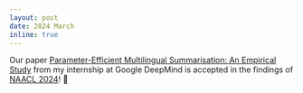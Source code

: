 ```yaml
---
layout: post
date: 2024 March
inline: true
---
```


Our paper [Parameter-Efficient Multilingual Summarisation: An Empirical Study](https://arxiv.org/abs/2311.08572) from my internship at Google DeepMind is accepted in the findings of [NAACL 2024](https://2024.naacl.org/)! :tada:

